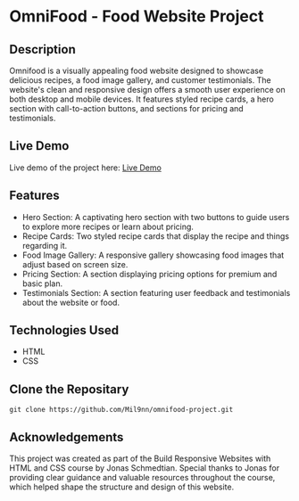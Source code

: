 # OmniFood - Food Website Project

## Description
Omnifood is a visually appealing food website designed to showcase delicious recipes, a food image gallery,
and customer testimonials. The website's clean and responsive design offers a smooth user experience on both
desktop and mobile devices. It features styled recipe cards, a hero section with call-to-action buttons, and
sections for pricing and testimonials.

## Live Demo
Live demo of the project here: [Live Demo](https://mil9nn.github.io/omnifood-project/omnifood/index.html)

## Features
- Hero Section: A captivating hero section with two buttons to guide users to explore more recipes or learn about pricing.
- Recipe Cards: Two styled recipe cards that display the recipe and things regarding it.
- Food Image Gallery: A responsive gallery showcasing food images that adjust based on screen size.
- Pricing Section: A section displaying pricing options for premium and basic plan.
- Testimonials Section: A section featuring user feedback and testimonials about the website or food.

## Technologies Used
- HTML
- CSS

## Clone the Repositary
    git clone https://github.com/Mil9nn/omnifood-project.git

## Acknowledgements
This project was created as part of the Build Responsive Websites with HTML and CSS course by Jonas Schmedtian.
Special thanks to Jonas for providing clear guidance and valuable resources throughout the course, which helped
shape the structure and design of this website.